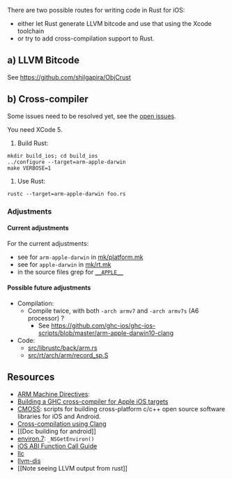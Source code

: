 There are two possible routes for writing code in Rust for iOS:
* either let Rust generate LLVM bitcode and use that using the Xcode toolchain
* or try to add cross-compilation support to Rust.

## a) LLVM Bitcode

See https://github.com/shilgapira/ObjCrust

## b) Cross-compiler

Some issues need to be resolved yet, see the [open issues](https://github.com/mozilla/rust/issues?labels=A-iOS&milestone=13&page=1&state=open).

You need XCode 5.

1. Build Rust:
```
mkdir build_ios; cd build_ios
../configure --target=arm-apple-darwin
make VERBOSE=1
```

1. Use Rust:
```
rustc --target=arm-apple-darwin foo.rs
```

### Adjustments

#### Current adjustments

For the current adjustments:
* see for ```arm-apple-darwin``` in [mk/platform.mk](https://github.com/mozilla/rust/blob/master/mk/platform.mk)
* see for ```apple-darwin``` in [mk/rt.mk](https://github.com/mozilla/rust/blob/master/mk/rt.mk)
* in the source files grep for [```__APPLE__```](https://github.com/mozilla/rust/search?q=__APPLE__&ref=cmdform)

#### Possible future adjustments

* Compilation:
  * Compile twice, with both `-arch armv7` and `-arch armv7s` (A6 processor) ?
    * See https://github.com/ghc-ios/ghc-ios-scripts/blob/master/arm-apple-darwin10-clang
* Code:
  * [src/librustc/back/arm.rs](https://github.com/mozilla/rust/blob/master/src/librustc/back/arm.rs)
  * [src/rt/arch/arm/record_sp.S](https://github.com/mozilla/rust/blob/master/src/rt/arch/arm/record_sp.S)

## Resources

* [ARM Machine Directives](https://sourceware.org/binutils/docs/as/ARM-Directives.html):
* [Building a GHC cross-compiler for Apple iOS targets](http://ghc.haskell.org/trac/ghc/wiki/Building/CrossCompiling/iOS)
* [CMOSS](https://github.com/mevansam/cmoss/blob/master/build-ios/build-all.sh): scripts for building cross-platform c/c++ open source software libraries for iOS and Android.
* [Cross-compilation using Clang](http://clang.llvm.org/docs/CrossCompilation.html)
* [[Doc building for android]]
* [environ.7](https://developer.apple.com/library/mac/documentation/Darwin/Reference/ManPages/man7/environ.7.html): `_NSGetEnviron()`
* [iOS ABI Function Call Guide](https://developer.apple.com/library/ios/documentation/Xcode/Conceptual/iPhoneOSABIReference/Articles/ARMv6FunctionCallingConventions.html)
* [llc](http://llvm.org/docs/CommandGuide/llc.html)
* [llvm-dis](http://llvm.org/docs/CommandGuide/llvm-dis.html)
* [[Note seeing LLVM output from rust]]